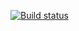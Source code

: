 [![Build status](https://ci.appveyor.com/api/projects/status/lxgt6q40p8w5s03r?svg=true)](https://ci.appveyor.com/project/PavelBarashkov/symbols-generators)
